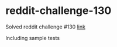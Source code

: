 reddit-challenge-130
====================

Solved reddit challenge #130 [link](http://www.reddit.com/r/dailyprogrammer/comments/1givnn/061713_challenge_130_easy_roll_the_dies/)

Including sample tests
